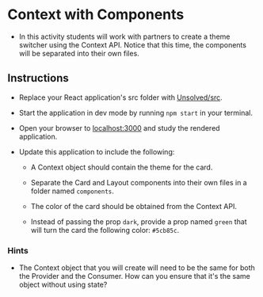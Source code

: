 # Context with Components

- In this activity students will work with partners to create a theme switcher using the Context API. Notice that this time, the components will be separated into their own files.

## Instructions

- Replace your React application's src folder with [Unsolved/src](Unsolved/src).

- Start the application in dev mode by running `npm start` in your terminal.

- Open your browser to [localhost:3000](http://localhost:3000) and study the rendered application.

- Update this application to include the following:

  - A Context object should contain the theme for the card.

  - Separate the Card and Layout components into their own files in a folder named `components`.

  - The color of the card should be obtained from the Context API.

  - Instead of passing the prop `dark`, provide a prop named `green` that will turn the card the following color: `#5cb85c`.

### Hints

- The Context object that you will create will need to be the same for both the Provider and the Consumer. How can you ensure that it's the same object without using state?
